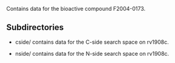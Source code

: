 Contains data for the bioactive compound F2004-0173.

## Subdirectories

- cside/ contains data for the C-side search space on rv1908c.

- nside/ contains data for the N-side search space on rv1908c.

